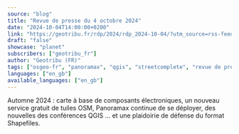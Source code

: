 ```yaml
---
source: "blog"
title: "Revue de presse du 4 octobre 2024"
date: "2024-10-04T14:00:00+0200"
link: "https://geotribu.fr/rdp/2024/rdp_2024-10-04/?utm_source=rss-feed&utm_medium=RSS&utm_campaign=feed-syndication"
draft: "false"
showcase: "planet"
subscribers: ["geotribu_fr"]
author: "Geotribu (FR)"
tags: ["osgeo-fr", "panoramax", "qgis", "streetcomplete", "revue de presse", "shapefiles"]
languages: ["en_gb"]
available_languages: ["en_gb"]
---
```


Automne 2024 : carte à base de composants électroniques, un nouveau service gratuit de tuiles OSM, Panoramax continue de se déployer, des nouvelles des conférences QGIS ... et une plaidoirie de défense du format Shapefiles.
